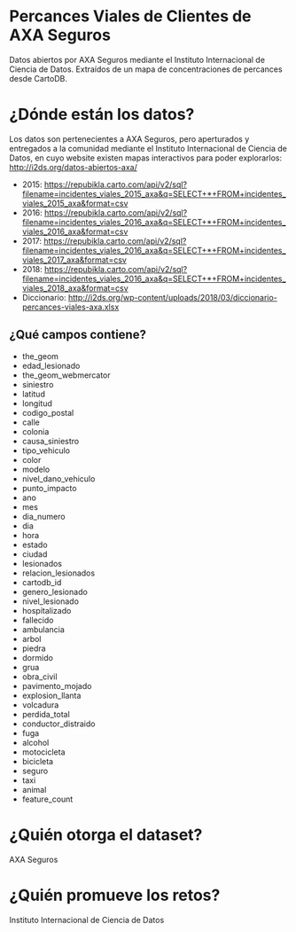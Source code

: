 # Percances Viales de Clientes de AXA Seguros
Datos abiertos por AXA Seguros mediante el Instituto Internacional de Ciencia de Datos. Extraídos de un mapa de concentraciones de percances desde CartoDB.

# ¿Dónde están los datos?
Los datos son pertenecientes a AXA Seguros, pero aperturados y entregados a la comunidad mediante el Instituto Internacional de Ciencia de Datos, en cuyo website existen mapas interactivos para poder explorarlos: http://i2ds.org/datos-abiertos-axa/

+ 2015: https://repubikla.carto.com/api/v2/sql?filename=incidentes_viales_2015_axa&q=SELECT+*+FROM+incidentes_viales_2015_axa&format=csv
+ 2016: https://repubikla.carto.com/api/v2/sql?filename=incidentes_viales_2016_axa&q=SELECT+*+FROM+incidentes_viales_2016_axa&format=csv
+ 2017: https://repubikla.carto.com/api/v2/sql?filename=incidentes_viales_2016_axa&q=SELECT+*+FROM+incidentes_viales_2017_axa&format=csv
+ 2018: https://repubikla.carto.com/api/v2/sql?filename=incidentes_viales_2016_axa&q=SELECT+*+FROM+incidentes_viales_2018_axa&format=csv
+ Diccionario: http://i2ds.org/wp-content/uploads/2018/03/diccionario-percances-viales-axa.xlsx

## ¿Qué campos contiene?
+ the_geom
+ edad_lesionado
+ the_geom_webmercator
+ siniestro
+ latitud
+ longitud
+ codigo_postal
+ calle
+ colonia
+ causa_siniestro
+ tipo_vehiculo
+ color
+ modelo
+ nivel_dano_vehiculo
+ punto_impacto
+ ano
+ mes
+ dia_numero
+ dia
+ hora
+ estado
+ ciudad
+ lesionados
+ relacion_lesionados
+ cartodb_id
+ genero_lesionado
+ nivel_lesionado
+ hospitalizado
+ fallecido
+ ambulancia
+ arbol
+ piedra
+ dormido
+ grua
+ obra_civil
+ pavimento_mojado
+ explosion_llanta
+ volcadura
+ perdida_total
+ conductor_distraido
+ fuga
+ alcohol
+ motocicleta
+ bicicleta
+ seguro
+ taxi
+ animal
+ feature_count

# ¿Quién otorga el dataset?
AXA Seguros

# ¿Quién promueve los retos?
Instituto Internacional de Ciencia de Datos


